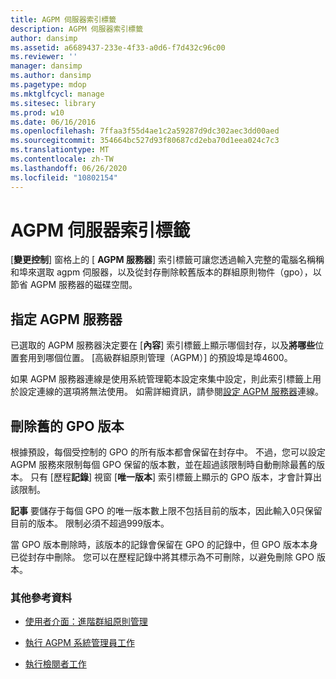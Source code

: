 ```yaml
---
title: AGPM 伺服器索引標籤
description: AGPM 伺服器索引標籤
author: dansimp
ms.assetid: a6689437-233e-4f33-a0d6-f7d432c96c00
ms.reviewer: ''
manager: dansimp
ms.author: dansimp
ms.pagetype: mdop
ms.mktglfcycl: manage
ms.sitesec: library
ms.prod: w10
ms.date: 06/16/2016
ms.openlocfilehash: 7ffaa3f55d4ae1c2a59287d9dc302aec3dd00aed
ms.sourcegitcommit: 354664bc527d93f80687cd2eba70d1eea024c7c3
ms.translationtype: MT
ms.contentlocale: zh-TW
ms.lasthandoff: 06/26/2020
ms.locfileid: "10802154"
---
```

# AGPM 伺服器索引標籤


[**變更控制**] 窗格上的 [ **AGPM 服務器**] 索引標籤可讓您透過輸入完整的電腦名稱稱和埠來選取 agpm 伺服器，以及從封存刪除較舊版本的群組原則物件（gpo），以節省 AGPM 服務器的磁碟空間。

## 指定 AGPM 服務器


已選取的 AGPM 服務器決定要在 [**內容**] 索引標籤上顯示哪個封存，以及**將哪些**位置套用到哪個位置。 [高級群組原則管理（AGPM）] 的預設埠是埠4600。

如果 AGPM 服務器連線是使用系統管理範本設定來集中設定，則此索引標籤上用於設定連線的選項將無法使用。 如需詳細資訊，請參閱[設定 AGPM 服務器](configure-agpm-server-connections-agpm40.md)連線。

## 刪除舊的 GPO 版本


根據預設，每個受控制的 GPO 的所有版本都會保留在封存中。 不過，您可以設定 AGPM 服務來限制每個 GPO 保留的版本數，並在超過該限制時自動刪除最舊的版本。 只有 [歷程**記錄**] 視窗 [**唯一版本**] 索引標籤上顯示的 GPO 版本，才會計算出該限制。

**記事** 要儲存于每個 GPO 的唯一版本數上限不包括目前的版本，因此輸入0只保留目前的版本。 限制必須不超過999版本。

當 GPO 版本刪除時，該版本的記錄會保留在 GPO 的記錄中，但 GPO 版本本身已從封存中刪除。 您可以在歷程記錄中將其標示為不可刪除，以避免刪除 GPO 版本。

 

### 其他參考資料

-   [使用者介面：進階群組原則管理](user-interface-advanced-group-policy-management-agpm40.md)

-   [執行 AGPM 系統管理員工作](performing-agpm-administrator-tasks-agpm40.md)

-   [執行檢閱者工作](performing-reviewer-tasks-agpm40.md)

 

 





